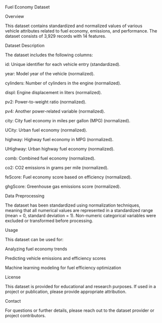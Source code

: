 Fuel Economy Dataset

Overview

This dataset contains standardized and normalized values of various vehicle attributes related to fuel economy, emissions, and performance. The dataset consists of 3,929 records with 14 features.

Dataset Description

The dataset includes the following columns:

id: Unique identifier for each vehicle entry (standardized).

year: Model year of the vehicle (normalized).

cylinders: Number of cylinders in the engine (normalized).

displ: Engine displacement in liters (normalized).

pv2: Power-to-weight ratio (normalized).

pv4: Another power-related variable (normalized).

city: City fuel economy in miles per gallon (MPG) (normalized).

UCity: Urban fuel economy (normalized).

highway: Highway fuel economy in MPG (normalized).

UHighway: Urban highway fuel economy (normalized).

comb: Combined fuel economy (normalized).

co2: CO2 emissions in grams per mile (normalized).

feScore: Fuel economy score based on efficiency (normalized).

ghgScore: Greenhouse gas emissions score (normalized).

Data Preprocessing

The dataset has been standardized using normalization techniques, meaning that all numerical values are represented in a standardized range (mean = 0, standard deviation = 1). Non-numeric categorical variables were excluded or transformed before processing.

Usage

This dataset can be used for:

Analyzing fuel economy trends

Predicting vehicle emissions and efficiency scores

Machine learning modeling for fuel efficiency optimization

License

This dataset is provided for educational and research purposes. If used in a project or publication, please provide appropriate attribution.

Contact

For questions or further details, please reach out to the dataset provider or project contributors.

